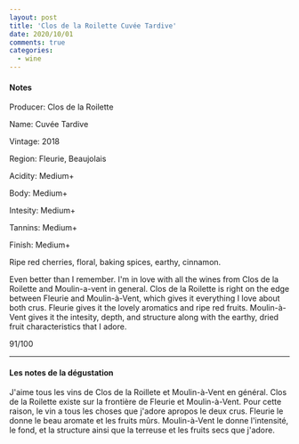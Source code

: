 ```yaml
---
layout: post
title: 'Clos de la Roilette Cuvée Tardive'
date: 2020/10/01
comments: true
categories:
  - wine
---
```


#### Notes

Producer: Clos de la Roilette

Name: Cuvée Tardive

Vintage: 2018

Region: Fleurie, Beaujolais

Acidity: Medium+

Body: Medium+

Intesity: Medium+

Tannins: Medium+

Finish: Medium+

Ripe red cherries, floral, baking spices, earthy, cinnamon.

Even better than I remember. I'm in love with all the wines from Clos de la Roilette and Moulin-a-vent
in general. Clos de la Roilette is right on the edge between Fleurie and Moulin-à-Vent, which gives it
everything I love about both crus. Fleurie gives it the lovely aromatics and ripe red fruits.
Moulin-à-Vent gives it the intesity, depth, and structure along with the earthy, dried fruit
characteristics that I adore.

91/100

---

#### Les notes de la dégustation

J'aime tous les vins de Clos de la Roillete et Moulin-à-Vent en général. Clos de la Roilette existe
sur la frontière de Fleurie et Moulin-à-Vent. Pour cette raison, le vin a tous les choses que
j'adore apropos le deux crus. Fleurie le donne le beau aromate et les fruits mûrs. Moulin-à-Vent
le donne l'intensité, le fond, et la structure ainsi que la terreuse et les fruits secs
que j'adore.
